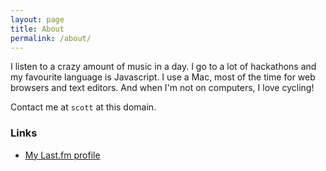 ```yaml
---
layout: page
title: About
permalink: /about/
---
```


I listen to a crazy amount of music in a day. I go to a lot of hackathons and my favourite language is Javascript. I use a Mac, most of the time for web browsers and text editors. And when I'm not on computers, I love cycling!

Contact me at `scott` at this domain.

### Links

* [My Last.fm profile](http://www.last.fm/user/scottystreet)
